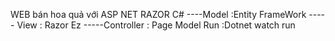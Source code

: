  WEB bán hoa quả với ASP NET RAZOR C#
----Model :Entity FrameWork
----- View : Razor Ez
-----Controller : Page Model 
Run :Dotnet watch run
 
 

